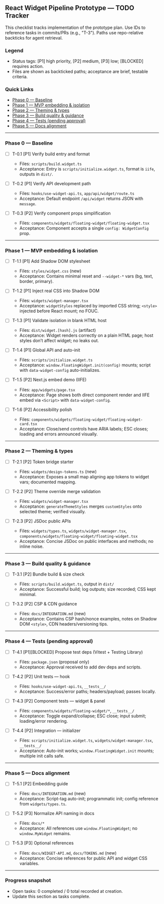 ## React Widget Pipeline Prototype — TODO Tracker

This checklist tracks implementation of the prototype plan. Use IDs to reference tasks in commits/PRs (e.g., "T-3"). Paths use repo-relative backticks for agent retrieval.

### Legend

- Status tags: [P1] high priority, [P2] medium, [P3] low; [BLOCKED] requires action.
- Files are shown as backticked paths; acceptance are brief, testable criteria.

### Quick Links

- [Phase 0 — Baseline](#phase-0--baseline)
- [Phase 1 — MVP embedding & isolation](#phase-1--mvp-embedding--isolation)
- [Phase 2 — Theming & types](#phase-2--theming--types)
- [Phase 3 — Build quality & guidance](#phase-3--build-quality--guidance)
- [Phase 4 — Tests (pending approval)](#phase-4--tests-pending-approval)
- [Phase 5 — Docs alignment](#phase-5--docs-alignment)

---

### Phase 0 — Baseline

- [ ] T-0.1 [P1] Verify build entry and format
  - Files: `scripts/build.widget.ts`
  - Acceptance: Entry is `scripts/initialize.widget.ts`, format is `iife`, outputs in `dist/`.

- [ ] T-0.2 [P1] Verify API development path
  - Files: `hooks/use-widget-api.ts`, `app/api/widget/route.ts`
  - Acceptance: Default endpoint `/api/widget` returns JSON with `message`.

- [ ] T-0.3 [P2] Verify component props simplification
  - Files: `components/widgets/floating-widget/floating-widget.tsx`
  - Acceptance: Component accepts a single `config: WidgetConfig` prop.

---

### Phase 1 — MVP embedding & isolation

- [ ] T-1.1 [P1] Add Shadow DOM stylesheet
  - Files: `styles/widget.css` (new)
  - Acceptance: Contains minimal reset and `--widget-*` vars (bg, text, border, primary).

- [ ] T-1.2 [P1] Inject real CSS into Shadow DOM
  - Files: `widgets/widget-manager.tsx`
  - Acceptance: `widgetStyles` replaced by imported CSS string; `<style>` injected before React mount; no FOUC.

- [ ] T-1.3 [P1] Validate isolation in blank HTML host
  - Files: `dist/widget.[hash].js` (artifact)
  - Acceptance: Widget renders correctly on a plain HTML page; host styles don’t affect widget; no leaks out.

- [ ] T-1.4 [P1] Global API and auto-init
  - Files: `scripts/initialize.widget.ts`
  - Acceptance: `window.FloatingWidget.init(config)` mounts; script with `data-widget-config` auto-initializes.

- [ ] T-1.5 [P2] Next.js embed demo (IIFE)
  - Files: `app/widgets/page.tsx`
  - Acceptance: Page shows both direct component render and IIFE embed via `<Script>` with `data-widget-config`.

- [ ] T-1.6 [P2] Accessibility polish
  - Files: `components/widgets/floating-widget/floating-widget-card.tsx`
  - Acceptance: Close/send controls have ARIA labels; ESC closes; loading and errors announced visually.

---

### Phase 2 — Theming & types

- [ ] T-2.1 [P2] Token bridge starter
  - Files: `widgets/design-tokens.ts` (new)
  - Acceptance: Exposes a small map aligning app tokens to widget vars; documented mapping.

- [ ] T-2.2 [P2] Theme override merge validation
  - Files: `widgets/widget-manager.tsx`
  - Acceptance: `generateThemeStyles` merges `customStyles` onto selected theme; verified visually.

- [ ] T-2.3 [P2] JSDoc public APIs
  - Files: `widgets/types.ts`, `widgets/widget-manager.tsx`, `components/widgets/floating-widget/floating-widget.tsx`
  - Acceptance: Concise JSDoc on public interfaces and methods; no inline noise.

---

### Phase 3 — Build quality & guidance

- [ ] T-3.1 [P2] Bundle build & size check
  - Files: `scripts/build.widget.ts`, output in `dist/`
  - Acceptance: Successful build; log outputs; size recorded; CSS kept minimal.

- [ ] T-3.2 [P2] CSP & CDN guidance
  - Files: `docs/INTEGRATION.md` (new)
  - Acceptance: Contains CSP hash/nonce examples, notes on Shadow DOM `<style>`, CDN headers/versioning tips.

---

### Phase 4 — Tests (pending approval)

- [ ] T-4.1 [P1][BLOCKED] Propose test deps (Vitest + Testing Library)
  - Files: `package.json` (proposal only)
  - Acceptance: Approval received to add dev deps and scripts.

- [ ] T-4.2 [P2] Unit tests — hook
  - Files: `hooks/use-widget-api.ts`, `__tests__/`
  - Acceptance: Success/error paths; headers/payload; passes locally.

- [ ] T-4.3 [P2] Component tests — widget & panel
  - Files: `components/widgets/floating-widget/*`, `__tests__/`
  - Acceptance: Toggle expand/collapse; ESC close; input submit; loading/error rendering.

- [ ] T-4.4 [P2] Integration — initializer
  - Files: `scripts/initialize.widget.ts`, `widgets/widget-manager.tsx`, `__tests__/`
  - Acceptance: Auto-init works; `window.FloatingWidget.init` mounts; multiple init calls safe.

---

### Phase 5 — Docs alignment

- [ ] T-5.1 [P2] Embedding guide
  - Files: `docs/INTEGRATION.md` (new)
  - Acceptance: Script-tag auto-init; programmatic init; config reference from `widgets/types.ts`.

- [ ] T-5.2 [P3] Normalize API naming in docs
  - Files: `docs/*`
  - Acceptance: All references use `window.FloatingWidget`; no `window.MyWidget` remains.

- [ ] T-5.3 [P3] Optional references
  - Files: `docs/WIDGET-API.md`, `docs/TOKENS.md` (new)
  - Acceptance: Concise references for public API and widget CSS variables.

---

### Progress snapshot

- Open tasks: 0 completed / 0 total recorded at creation.
- Update this section as tasks complete.


